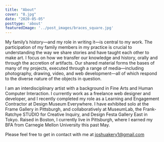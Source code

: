 ```yaml
---
title: "About"
cover: "8.jpg"
date: "2020-05-05"
posttype: 'about'
featuredImage: '../post_images/braces_square.jpg'
---
```


My family’s history—and my role in writing it—is central to my work. The participation of my family members in my practice is crucial to understanding the way we share stories and have taught each other to make art. I focus on how we transfer our knowledge and history, orally and through the accretion of artifacts. Our shared material forms the bases of many of my projects, executed through a range of media—including photography, drawing, video, and web development—all of which respond to the diverse nature of the objects in question. 

I am an interdisciplinary artist with a background in Fine Arts and Human Computer Interaction. I currently work as a freelance web designer and developer, and I recently completed my role as a Learning and Engagement Contractor at Design Museum Everywhere. I have exhibited solo at the Frame Gallery in Pittsburgh, and collaboratively at MuseumLab, the Frank-Ratchye STUDIO for Creative Inquiry, and Design Festa Gallery East in Tokyo. Raised in Boston, I currently live in Pittsburgh, where I earned my BFA from Carnegie Mellon University this past May. 

Please feel free to get in contact with me at <a href="mailto:joshuakery1@gmail.com">joshuakery1@gmail.com</a>
